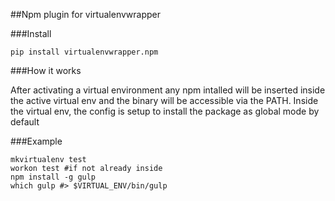 ##Npm plugin for virtualenvwrapper

###Install 

    pip install virtualenvwrapper.npm

###How it works

After activating a virtual environment any npm intalled will be inserted inside the active virtual env and the binary will be accessible via the PATH.
Inside the virtual env, the config is setup to install the package as global mode by default

###Example


    mkvirtualenv test
    workon test #if not already inside
    npm install -g gulp
    which gulp #> $VIRTUAL_ENV/bin/gulp

